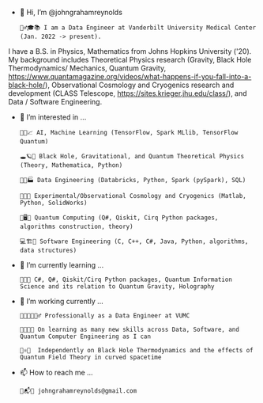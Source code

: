 - 👋 Hi, I’m @johngrahamreynolds

      👱‍♂️🎓📚 I am a Data Engineer at Vanderbilt University Medical Center (Jan. 2022 -> present).

I have a B.S. in Physics, Mathematics from Johns Hopkins University ('20). My background includes Theoretical Physics research (Gravity, Black Hole Thermodynamics/ Mechanics, Quantum Gravity, https://www.quantamagazine.org/videos/what-happens-if-you-fall-into-a-black-hole/), Observational Cosmology and Cryogenics research and development (CLASS Telescope, https://sites.krieger.jhu.edu/class/), and Data / Software Engineering.  
      
- 👀 I’m interested in ... 

      🧠🤖📈 AI, Machine Learning (TensorFlow, Spark MLlib, TensorFlow Quantum)
      
      🕳🪐🔮 Black Hole, Gravitational, and Quantum Theoretical Physics (Theory, Mathematica, Python)
      
      🐍🧮🏭 Data Engineering (Databricks, Python, Spark (pySpark), SQL)
      
      📡🌌🧊 Experimental/Observational Cosmology and Cryogenics (Matlab, Python, SolidWorks)
      
      🔬🖥🤏 Quantum Computing (Q#, Qiskit, Cirq Python packages, algorithms construction, theory) 
      
      💻🏗🎢 Software Engineering (C, C++, C#, Java, Python, algorithms, data structures) 
      
- 🌱 I’m currently learning ...
     
      👾🚀🔀 C#, Q#, Qiskit/Cirq Python packages, Quantum Information Science and its relation to Quantum Gravity, Holography
     
- 🏧 I’m working currently ...

      👨‍💻👨‍🔬👷‍♂️ Professionally as a Data Engineer at VUMC
      
      👀👨‍🏫🔋 On learning as many new skills across Data, Software, and Quantum Computer Engineering as I can
      
      🧵⚛️📓  Independently on Black Hole Thermodynamics and the effects of Quantum Field Theory in curved spacetime

- 📫 How to reach me ...
      
      📩📬📧 johngrahamreynolds@gmail.com


